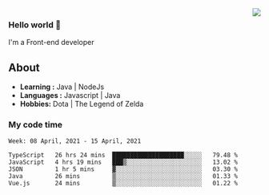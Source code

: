 <img align='right' src="https://github-readme-stats.vercel.app/api?username=jumodada&show_icons=true&theme=vue">

### Hello world 👋

I'm a Front-end developer 
    
## About
-  **Learning :** Java | NodeJs
-  **Languages :** Javascript | Java
-  **Hobbies:** Dota | The Legend of Zelda

### My code time

<!--START_SECTION:waka-->
```text
Week: 08 April, 2021 - 15 April, 2021

TypeScript   26 hrs 24 mins  ████████████████████░░░░░   79.48 % 
JavaScript   4 hrs 19 mins   ███▒░░░░░░░░░░░░░░░░░░░░░   13.02 % 
JSON         1 hr 5 mins     ▓░░░░░░░░░░░░░░░░░░░░░░░░   03.30 % 
Java         26 mins         ▒░░░░░░░░░░░░░░░░░░░░░░░░   01.33 % 
Vue.js       24 mins         ▒░░░░░░░░░░░░░░░░░░░░░░░░   01.22 % 
```
<!--END_SECTION:waka-->
